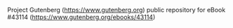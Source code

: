 Project Gutenberg (https://www.gutenberg.org) public repository for eBook #43114 (https://www.gutenberg.org/ebooks/43114)
